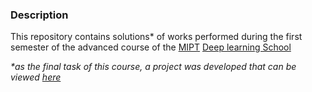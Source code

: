 ### Description

This repository contains solutions* of works performed during the first semester of the advanced course of the [MIPT](https://eng.mipt.ru/) [Deep learning School](https://dls.samcs.ru/en/dls)

*\*as the final task of this course, a project was developed that can be viewed [here](https://github.com/nikitalotts/tg-style-transfer-bot)*